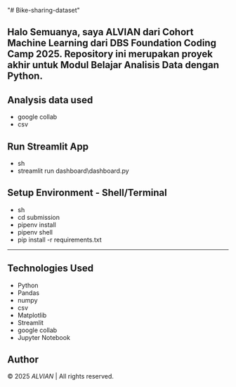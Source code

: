 "# Bike-sharing-dataset" 

Halo Semuanya, saya ALVIAN dari Cohort Machine Learning dari DBS Foundation Coding Camp 2025. 
Repository ini merupakan proyek akhir untuk Modul Belajar Analisis Data dengan Python.
---

## Analysis data used
- google collab
- csv

## Run Streamlit App
- sh
- streamlit run dashboard\dashboard.py


## Setup Environment - Shell/Terminal
- sh
- cd submission
- pipenv install
- pipenv shell
- pip install -r requirements.txt

---

## Technologies Used
- Python
- Pandas
- numpy
- csv
- Matplotlib
- Streamlit
- google collab
- Jupyter Notebook

## Author
© 2025 *ALVIAN* | All rights reserved.

